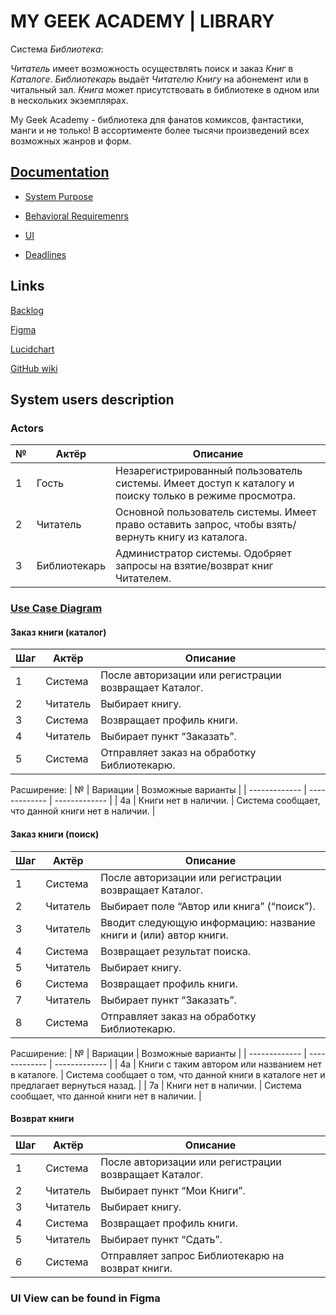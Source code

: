 # MY GEEK ACADEMY | LIBRARY

  Система _Библиотека_:
  
  _Читатель_ имеет возможность осуществлять поиск и заказ _Книг_ в _Каталоге_. _Библиотекарь_ выдаёт _Читателю_ _Книгу_ на абонемент или в читальный зал. _Книга_ может присутствовать в библиотеке в одном или в нескольких экземплярах.

My Geek Academy - библиотека для фанатов комиксов, фантастики, манги и не только! В ассортименте более тысячи произведений всех возможных жанров и форм.


## [Documentation](./docs)

+ [System Purpose](./docs/SYSTEM_PURPOSE.md)

+ [Behavioral Requiremenrs](./docs/BEHAVIORAL_REQUIREMENTS.md)

+ [UI](./docs/USER_INTERFACE.md)

+ [Deadlines](./docs/DEADLINES.md)

## Links

[Backlog](https://trello.com/b/5UadMFgM/my-geek-academy-library-project)

[Figma](https://www.figma.com/file/lDMxHOsqgqONwn9jJUQrKv/Library-My-Geek-Academy?node-id=0%3A1)

[Lucidchart](https://www.lucidchart.com/invitations/accept/2fe22125-36e6-42c5-a1da-f4b0c2198851)

[GitHub wiki](https://github.com/alyionsy/MyGeekAcademy/wiki)



## System users description
### Actors
| № | Актёр | Описание |
| ------------- | ------------- | ------------- |
| 1 | Гость | Незарегистрированный пользователь системы. Имеет доступ к каталогу и поиску только в режиме просмотра. |
| 2 | Читатель | Основной пользователь системы. Имеет право оставить запрос, чтобы взять/вернуть книгу из каталога. |
| 3 | Библиотекарь | Администратор системы. Одобряет запросы на взятие/возврат книг Читателем. |

### [Use Case Diagram](https://www.lucidchart.com/invitations/accept/2fe22125-36e6-42c5-a1da-f4b0c2198851)

#### Заказ книги (каталог)
| Шаг | Актёр | Описание |
| ------------- | ------------- | ------------- |
| 1 | Система | После авторизации или регистрации возвращает Каталог. |
| 2 | Читатель | Выбирает книгу. |
| 3 | Система | Возвращает профиль книги. |
| 4 | Читатель | Выбирает пункт “Заказать”. |
| 5 | Система | Отправляет заказ на обработку Библиотекарю. |

Расширение:
| № | Вариации | Возможные варианты |
| ------------- | ------------- | ------------- |
| 4а | Книги нет в наличии. | Система сообщает, что данной книги нет в наличии. |

#### Заказ книги (поиск)
| Шаг | Актёр | Описание |
| ------------- | ------------- | ------------- |
| 1 | Система | После авторизации или регистрации возвращает Каталог. |
| 2 | Читатель | Выбирает поле “Автор или книга” (“поиск”). |
| 3 | Читатель | Вводит следующую информацию: название книги и (или) автор книги. |
| 4 | Система | Возвращает результат поиска. |
| 5 | Читатель | Выбирает книгу. |
| 6 | Система | Возвращает профиль книги. |
| 7 | Читатель | Выбирает пункт “Заказать”. |
| 8 | Система | Отправляет заказ на обработку Библиотекарю. |

Расширение:
| № | Вариации | Возможные варианты |
| ------------- | ------------- | ------------- |
| 4a | Книги с таким автором или названием нет в каталоге. | Система сообщает о том, что данной книги в каталоге нет и предлагает вернуться назад. |
| 7а | Книги нет в наличии. | Система сообщает, что данной книги нет в наличии. |

#### Возврат книги
| Шаг | Актёр | Описание |
| ------------- | ------------- | ------------- |
| 1 | Система | После авторизации или регистрации возвращает Каталог. |
| 2 | Читатель | Выбирает пункт “Мои Книги”. |
| 3 | Читатель | Выбирает книгу. |
| 4 | Система | Возвращает профиль книги. |
| 5 | Читатель | Выбирает пункт “Сдать”. |
| 6 | Система | Отправляет запрос Библиотекарю на возврат книги. |

### UI View can be found in Figma
